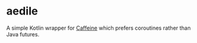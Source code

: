 # aedile

A simple Kotlin wrapper for [Caffeine](https://github.com/ben-manes/caffeine) which prefers coroutines rather than Java futures.
